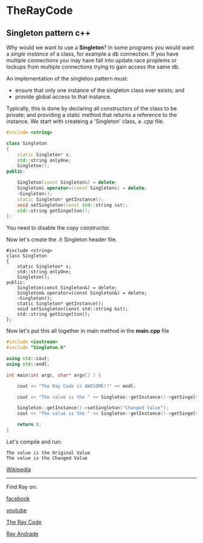 # TheRayCode
## Singleton pattern c++

Why would we want to use a **Singleton**?
In some programs you would want a *single instance* of a class, for example a db connection.
If you have multiple connections you may have fall into update race proplems or lockups from multiple connections trying to gain access the same db.

An implementation of the singleton pattern must:
* ensure that only one instance of the singleton class ever exists; and
* provide global access to that instance.

Typically, this is done by declaring all constructors of the class to be private; and providing a static method that returns a reference to the instance.
We start with createing a 'Singleton' class, a *.cpp* file.

```c++
#include <string>

class Singleton
{
    static Singleton* s;
    std::string onlyOne;
    Singleton();
public:

    Singleton(const Singleton&) = delete;
    Singleton& operator=(const Singleton&) = delete;
    ~Singleton();
    static Singleton* getInstance();
    void setSingleton(const std::string &st);
    std::string getSingelton();
};

```
You need to disable the copy constructor.

Now let's create the *.h* Singleton header file.
```c+
#include <string>
class Singleton
{
    static Singleton* s;
    std::string onlyOne;
    Singleton();
public:
    Singleton(const Singleton&) = delete;
    Singleton& operator=(const Singleton&) = delete;
    ~Singleton();
    static Singleton* getInstance();
    void setSingleton(const std::string &st);
    std::string getSingelton();
};
```

Now let's put this all together in main method in the **main.cpp** file

```c++
#include <iostream>
#include "Singleton.h"

using std::cout;
using std::endl;

int main(int argc, char* argv[] ) {

    cout << "The Ray Code is AWESOME!!" << endl;

    cout << "The value is the " << Singleton::getInstance()->getSingelton() << endl;

    Singleton::getInstance()->setSingleton("Changed Value");
    cout << "The value is the " << Singleton::getInstance()->getSingelton() << endl;

    return 0;
}
```

Let's compile and run:

```run
The value is the Original Value
The value is the Changed Value
```

[Wikipedia](https://en.wikipedia.org/wiki/Singleton_pattern)

----------------------------------------------------------------------------------------------------

Find Ray on:

[facebook](https://www.facebook.com/TheRayCode/)

[youtube](https://www.youtube.com/user/AndradeRay/)

[The Ray Code](https://www.RayAndrade.com)

[Ray Andrade](https://www.RayAndrade.org)
